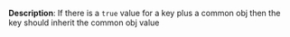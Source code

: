__Description__: If there is a `true` value for a key plus a common obj then the key should inherit the common obj value
